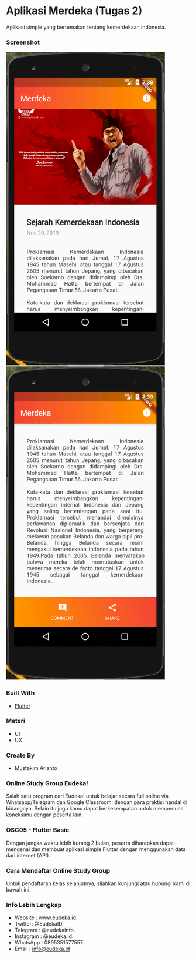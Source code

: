 # Aplikasi Merdeka (Tugas 2)

Aplikasi simple yang bertemakan tentang kemerdekaan indonesia.

### Screenshot
![merdeka](assets/images/ss1.PNG)
![merdeka](assets/images/ss2.PNG)
### Built With
* [Flutter](https://flutter.dev//)
### Materi
* UI
* UX
### Create By
* Mustakim Arianto
### Online Study Group Eudeka!
Salah satu program dari Eudeka! untuk belajar secara full online via Whatsapp/Telegram dan Google Classroom, dengan para praktisi handal di bidangnya. Selain itu juga kamu dapat berkesempatan untuk memperluas koneksimu dengan peserta lain.
### OSG05 - Flutter Basic
Dengan jangka waktu lebih kurang 2 bulan, peserta diharapkan dapat mengenal dan membuat aplikasi simple Flutter dengan menggunakan data dari internet (API).
### Cara Mendaftar Online Study Group
Untuk pendaftaran kelas selanjutnya, silahkan kunjungi atau hubungi kami di bawah ini.
### Info Lebih Lengkap
* Website : www.eudeka.id.
* Twitter: @EudekaID.
* Telegram : @eudekainfo.
* Instagram : @eudeka.id.
* WhatsApp : 0895351577557.
* Email : info@eudeka.id